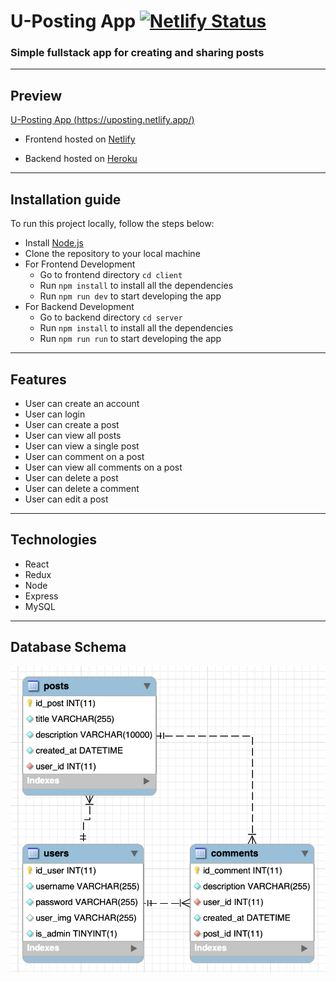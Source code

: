 # U-Posting App [![Netlify Status](https://api.netlify.com/api/v1/badges/556a1624-f25d-45d3-83b9-56f0fd93b689/deploy-status?branch=main)](https://app.netlify.com/sites/uposting/deploys?branch=main)

### Simple fullstack app for creating and sharing posts

---

## Preview

[U-Posting App (https://uposting.netlify.app/)](https://uposting.netlify.app/)

- Frontend hosted on [Netlify](https://www.netlify.com/)

- Backend hosted on [Heroku](https://www.heroku.com/)

---

## Installation guide

To run this project locally, follow the steps below:

- Install [Node.js](https://nodejs.org/en/)
- Clone the repository to your local machine
- For Frontend Development
  - Go to frontend directory `cd client`
  - Run `npm install` to install all the dependencies
  - Run `npm run dev` to start developing the app
- For Backend Development
  - Go to backend directory `cd server`
  - Run `npm install` to install all the dependencies
  - Run `npm run run` to start developing the app

---

## Features

- User can create an account
- User can login
- User can create a post
- User can view all posts
- User can view a single post
- User can comment on a post
- User can view all comments on a post
- User can delete a post
- User can delete a comment
- User can edit a post

---

## Technologies

- React
- Redux
- Node
- Express
- MySQL

---

## Database Schema

![Database Schema](./images/db_schema.png)
